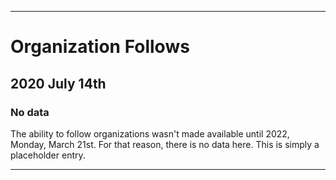 
***

# Organization Follows

## 2020 July 14th

### No data

The ability to follow organizations wasn't made available until 2022, Monday, March 21st. For that reason, there is no data here. This is simply a placeholder entry.

***
